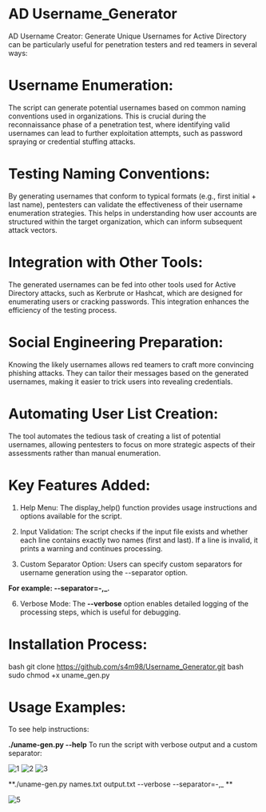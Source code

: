# AD Username_Generator
AD Username Creator: Generate Unique Usernames for Active Directory can be particularly useful for penetration testers and red teamers in several ways:

# Username Enumeration:
The script can generate potential usernames based on common naming conventions used in organizations. This is crucial during the reconnaissance phase of a penetration test, where identifying valid usernames can lead to further exploitation attempts, such as password spraying or credential stuffing attacks.

# Testing Naming Conventions:
By generating usernames that conform to typical formats (e.g., first initial + last name), pentesters can validate the effectiveness of their username enumeration strategies. This helps in understanding how user accounts are structured within the target organization, which can inform subsequent attack vectors.

# Integration with Other Tools:
The generated usernames can be fed into other tools used for Active Directory attacks, such as Kerbrute or Hashcat, which are designed for enumerating users or cracking passwords. This integration enhances the efficiency of the testing process.

# Social Engineering Preparation:
Knowing the likely usernames allows red teamers to craft more convincing phishing attacks. They can tailor their messages based on the generated usernames, making it easier to trick users into revealing credentials.

# Automating User List Creation:
The tool automates the tedious task of creating a list of potential usernames, allowing pentesters to focus on more strategic aspects of their assessments rather than manual enumeration.

# Key Features Added:
1. Help Menu:
The display_help() function provides usage instructions and options available for the script.

2. Input Validation:
The script checks if the input file exists and whether each line contains exactly two names (first and last). If a line is invalid, it prints a warning and continues processing.

4. Custom Separator Option:
Users can specify custom separators for username generation using the --separator option.

**For example: --separator=-,_.**

6. Verbose Mode:
The **--verbose** option enables detailed logging of the processing steps, which is useful for debugging.

# Installation Process:
bash
git clone https://github.com/s4m98/Username_Generator.git
bash
sudo chmod +x uname_gen.py

# Usage Examples:

To see help instructions:

**./uname-gen.py --help**
To run the script with verbose output and a custom separator:

![1](https://github.com/user-attachments/assets/f922f14d-f050-4fa4-9885-30f1ada44762)
![2](https://github.com/user-attachments/assets/886788de-447c-48f2-9fc6-0b614fe6335f)
![3](https://github.com/user-attachments/assets/d6babc91-d588-4a32-aa5d-526f6ab1f04a)

**./uname-gen.py names.txt output.txt --verbose --separator=-,_ **

![5](https://github.com/user-attachments/assets/3e8249f6-c6f9-4763-908c-a673e476355b)

